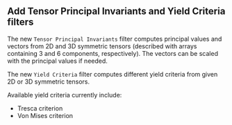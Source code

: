 ## Add Tensor Principal Invariants and Yield Criteria filters

The new `Tensor Principal Invariants` filter computes principal values and vectors
from 2D and 3D symmetric tensors (described with arrays containing 3 and 6
components, respectively). The vectors can be scaled with the principal values
if needed.

The new `Yield Criteria` filter computes different yield criteria from given
2D or 3D symmetric tensors.

Available yield criteria currently include:
- Tresca criterion
- Von Mises criterion
